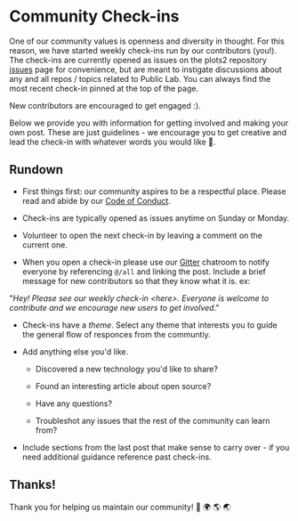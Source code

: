 # Community Check-ins

One of our community values is openness and diversity in thought. For this reason, we have started weekly check-ins run by our contributors (you!). The check-ins are currently opened as issues on the plots2 repository [issues](https://github.com/publiclab/plots2/issues?utf8=%E2%9C%93&q=) page
 for convenience, but are meant to instigate discussions about any and all repos / topics related to Public Lab. You can always find the most recent check-in pinned at the top of the page.

New contributors are encouraged to get engaged :).

Below we provide you with information for getting involved and making your own post. These are just guidelines - we encourage you to get creative and lead the check-in with whatever words you would like 💫.

## Rundown 

- First things first: our community aspires to be a respectful place. Please read and abide by our [Code of Conduct](https://publiclab.org/conduct).

- Check-ins are typically opened as issues anytime on Sunday or Monday.

- Volunteer to open the next check-in by leaving a comment on the current one.

-  When you open a check-in please use our [Gitter](https://gitter.im/publiclab/publiclab) chatroom to
notify everyone by referencing `@/all` and linking the post. Include a brief message for new contributors so that they know what it is. ex:

"<em>Hey! Please see our weekly check-in \<here\>. Everyone is welcome to contribute and we encourage new users to get involved</em>."

- Check-ins have a <em>theme</em>. Select any theme that interests you to guide the general flow of responces from the communtiy. 

- Add anything else you'd like. 

  - Discovered a new technology you'd like to share? 

  - Found an interesting article about open source? 

  - Have any questions? 

  - Troubleshot any issues that the rest of the community can learn from?

- Include sections from the last post that make sense to carry over - if you need additional guidance reference past check-ins.

## Thanks! 

Thank you for helping us maintain our community! 🎉 🌍 🌎 🌏



